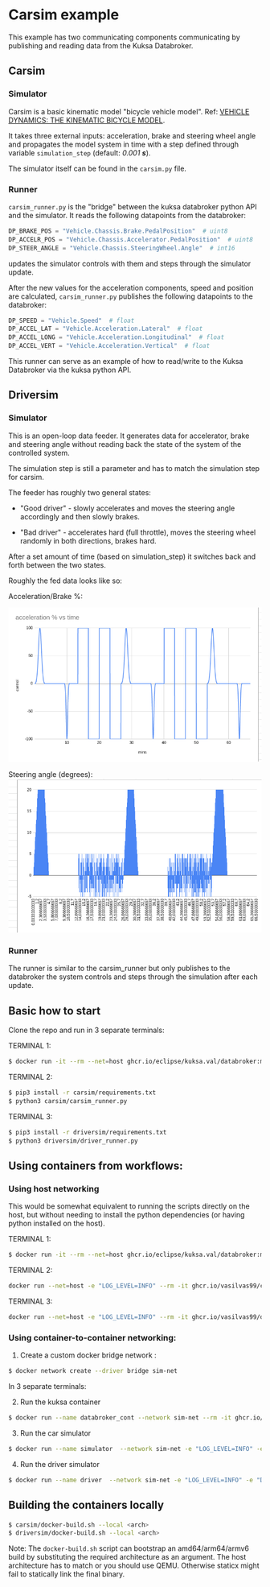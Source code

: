 # Carsim example

This example has two communicating components communicating by publishing and reading data from the Kuksa Databroker.

## Carsim

### Simulator

Carsim is a basic kinematic model "bicycle vehicle model". Ref: [VEHICLE DYNAMICS: THE KINEMATIC BICYCLE MODEL](https://thef1clan.com/2020/09/21/vehicle-dynamics-the-kinematic-bicycle-model/).

It takes three external inputs: acceleration, brake and steering wheel angle and propagates the model system in time with a step defined through variable `simulation_step` (default: _0.001 **s**_).

The simulator itself can be found in the `carsim.py` file.

### Runner

`carsim_runner.py` is the "bridge" between the kuksa databroker python API and the simulator. It reads the following datapoints from the databroker:

```python
DP_BRAKE_POS = "Vehicle.Chassis.Brake.PedalPosition"  # uint8
DP_ACCELR_POS = "Vehicle.Chassis.Accelerator.PedalPosition"  # uint8
DP_STEER_ANGLE = "Vehicle.Chassis.SteeringWheel.Angle"  # int16
```

updates the simulator controls with them and steps through the simulator update.

After the new values for the acceleration components, speed and position are calculated, `carsim_runner.py` publishes the following datapoints to the databroker:

```python
DP_SPEED = "Vehicle.Speed"  # float
DP_ACCEL_LAT = "Vehicle.Acceleration.Lateral"  # float
DP_ACCEL_LONG = "Vehicle.Acceleration.Longitudinal"  # float
DP_ACCEL_VERT = "Vehicle.Acceleration.Vertical"  # float
```

This runner can serve as an example of how to read/write to the Kuksa Databroker via the kuksa python API. 

## Driversim


### Simulator

This is an open-loop data feeder. It generates data for accelerator, brake and steering angle without reading back the state of the system of the controlled system.

The simulation step is still a parameter and has to match the simulation step for carsim.

The feeder has roughly two general states:
- "Good driver" - slowly accelerates and moves the steering angle accordingly and then slowly brakes.

- "Bad driver" - accelerates hard (full throttle), moves the steering wheel randomly in both directions, brakes hard.

After a set amount of time (based on simulation_step) it switches back and forth between the two states.

Roughly the fed data looks like so:

Acceleration/Brake %:

![Acceleration](driversim/data_plots/driversim_acceleration_brake.png)


Steering angle (degrees):
![Steering angle](driversim/data_plots/driversim_steer_angle.png)



### Runner

The runner is similar to the carsim_runner but only publishes to the databroker the system controls and steps through the simulation after each update.

## Basic how to start

Clone the repo and run in 3 separate terminals:

TERMINAL 1: 

```bash
$ docker run -it --rm --net=host ghcr.io/eclipse/kuksa.val/databroker:master
```

TERMINAL 2: 

```bash
$ pip3 install -r carsim/requirements.txt 
$ python3 carsim/carsim_runner.py
```

TERMINAL 3: 

```bash
$ pip3 install -r driversim/requirements.txt 
$ python3 driversim/driver_runner.py
```

## Using containers from workflows:

### Using host networking

This would be somewhat equivalent to running the scripts directly on the host, but without needing to 
install the python dependencies (or having python installed on the host).



TERMINAL 1: 

```bash
$ docker run -it --rm --net=host ghcr.io/eclipse/kuksa.val/databroker:master
```

TERMINAL 2: 

```bash
docker run --net=host -e "LOG_LEVEL=INFO" --rm -it ghcr.io/vasilvas99/carsim:main
```

TERMINAL 3: 

```bash
docker run --net=host -e "LOG_LEVEL=INFO" --rm -it ghcr.io/vasilvas99/driversim:main
```


### Using container-to-container networking:

1) Create a custom docker bridge network :

```bash
$ docker network create --driver bridge sim-net
```

In 3 separate terminals:


2) Run the kuksa container

```bash
$ docker run --name databroker_cont --network sim-net --rm -it ghcr.io/eclipse/kuksa.val/databroker:master
```

3) Run the car simulator

```bash
$ docker run --name simulator  --network sim-net -e "LOG_LEVEL=INFO" -e "DATABROKER_ADDRESS=databroker_cont:55555" --rm -it ghcr.io/vasilvas99/carsim:main
```

4) Run the driver simulator 

```bash
$ docker run --name driver  --network sim-net -e "LOG_LEVEL=INFO" -e "DATABROKER_ADDRESS=databroker_cont:55555" --rm -it ghcr.io/vasilvas99/driversim:main
```

## Building the containers locally

```bash
$ carsim/docker-build.sh --local <arch>
$ driversim/docker-build.sh --local <arch>
```

Note: The `docker-build.sh` script can bootstrap an amd64/arm64/armv6 build by substituting the required architecture as an argument. The host architecture has to match <arch> or you should use QEMU. Otherwise staticx might fail to statically link the final binary.